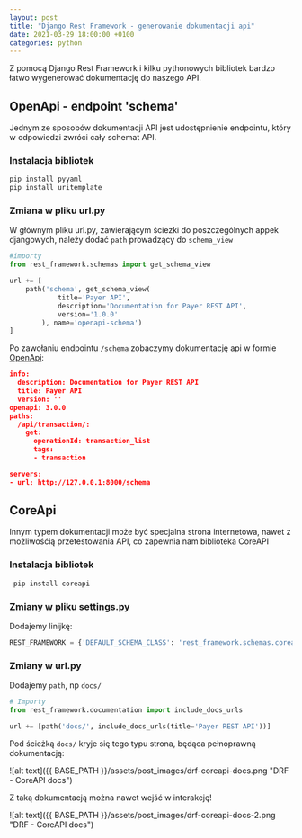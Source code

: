```yaml
---
layout: post
title: "Django Rest Framework - generowanie dokumentacji api"
date: 2021-03-29 18:00:00 +0100
categories: python
---
```

Z pomocą Django Rest Framework i kilku pythonowych bibliotek bardzo łatwo wygenerować dokumentację do naszego API. 

## OpenApi - endpoint 'schema'
Jednym ze sposobów dokumentacji API jest udostępnienie endpointu, który w odpowiedzi zwróci cały schemat API.

### Instalacja bibliotek
```python
pip install pyyaml
pip install uritemplate
```

### Zmiana w pliku url.py
W głównym pliku url.py, zawierającym ściezki do poszczególnych appek djangowych, należy dodać `path` prowadzący do `schema_view`

```python
#importy
from rest_framework.schemas import get_schema_view

url += [
    path('schema', get_schema_view(
            title='Payer API',
            description='Documentation for Payer REST API',
            version='1.0.0'
        ), name='openapi-schema')
]
```

Po zawołaniu endpointu `/schema` zobaczymy dokumentację api w formie [OpenApi](<https://swagger.io/specification/>):
```json
info:
  description: Documentation for Payer REST API
  title: Payer API
  version: ''
openapi: 3.0.0
paths:
  /api/transaction/:
    get:
      operationId: transaction_list
      tags:
      - transaction

servers:
- url: http://127.0.0.1:8000/schema
```

## CoreApi

Innym typem dokumentacji może być specjalna strona internetowa, nawet z możliwośćią przetestowania API, co zapewnia nam biblioteka CoreAPI

### Instalacja bibliotek

```python
 pip install coreapi
```

### Zmiany w pliku settings.py
Dodajemy linijkę:

```python
REST_FRAMEWORK = {'DEFAULT_SCHEMA_CLASS': 'rest_framework.schemas.coreapi.AutoSchema'}
```

### Zmiany w url.py
Dodajemy `path`, np `docs/`

```python
# Importy
from rest_framework.documentation import include_docs_urls

url += [path('docs/', include_docs_urls(title='Payer REST API'))]
```

Pod ścieżką `docs/` kryje się tego typu strona, będąca pełnoprawną dokumentacją:

![alt text]({{ BASE_PATH }}/assets/post_images/drf-coreapi-docs.png "DRF - CoreAPI docs")

Z taką dokumentacją można nawet wejść w interakcję!

![alt text]({{ BASE_PATH }}/assets/post_images/drf-coreapi-docs-2.png "DRF - CoreAPI docs")